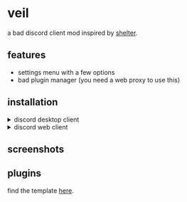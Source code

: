 # veil
a bad discord client mod inspired by [shelter]("https://shelter.uwu.network").

## features
- settings menu with a few options
- bad plugin manager (you need a web proxy to use this)

## installation
<details>
    <summary>discord desktop client</summary>

1. download the `veil.js` file from the latest release or the `out` folder of your build.
2. start Discord with the flag `--remote-debugging-port=4444`.
3. execute the `veil.js` file using ./scripts/inject.js. (might have to edit the file location in there because im lazy)
4. finished
</details>

<details>
    <summary>discord web client</summary>
    
1. copy & paste the contents of `veil.js` into the console of the discord web client.
2. youre done
</details>

## screenshots

## plugins
find the template [here](https://github.com/grngxd/veil-plugin-template).